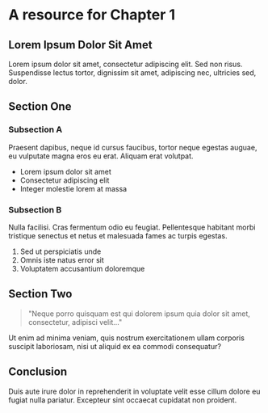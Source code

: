 # A resource for Chapter 1

## Lorem Ipsum Dolor Sit Amet

Lorem ipsum dolor sit amet, consectetur adipiscing elit. Sed non risus. Suspendisse lectus tortor, dignissim sit amet, adipiscing nec, ultricies sed, dolor.

## Section One

### Subsection A

Praesent dapibus, neque id cursus faucibus, tortor neque egestas auguae, eu vulputate magna eros eu erat. Aliquam erat volutpat.

- Lorem ipsum dolor sit amet
- Consectetur adipiscing elit
- Integer molestie lorem at massa

### Subsection B

Nulla facilisi. Cras fermentum odio eu feugiat. Pellentesque habitant morbi tristique senectus et netus et malesuada fames ac turpis egestas.

1. Sed ut perspiciatis unde
2. Omnis iste natus error sit
3. Voluptatem accusantium doloremque

## Section Two

> "Neque porro quisquam est qui dolorem ipsum quia dolor sit amet, consectetur, adipisci velit..."

Ut enim ad minima veniam, quis nostrum exercitationem ullam corporis suscipit laboriosam, nisi ut aliquid ex ea commodi consequatur?

## Conclusion

Duis aute irure dolor in reprehenderit in voluptate velit esse cillum dolore eu fugiat nulla pariatur. Excepteur sint occaecat cupidatat non proident.



